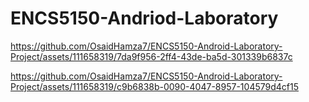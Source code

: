 
# ENCS5150-Andriod-Laboratory
 


https://github.com/OsaidHamza7/ENCS5150-Android-Laboratory-Project/assets/111658319/7da9f956-2ff4-43de-ba5d-301339b6837c





https://github.com/OsaidHamza7/ENCS5150-Android-Laboratory-Project/assets/111658319/c9b6838b-0090-4047-8957-104579d4cf15


